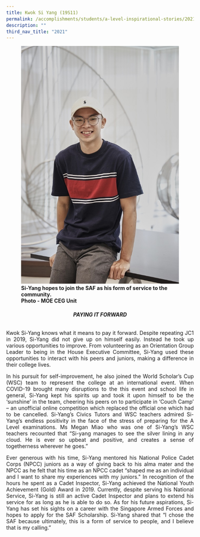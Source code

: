 ```yaml
---
title: Kwok Si Yang (19S11)
permalink: /accomplishments/students/a-level-inspirational-stories/2021/kwok-si-yang/
description: ""
third_nav_title: "2021"
---
```

<figure>
<img src="/images/Si-Yang.jpg">
<figcaption><strong>
Si-Yang hopes to join the SAF as his form of service to the community.
<br>Photo - MOE CEG Unit</strong></figcaption>
</figure>

<div align=justify>

<center><h6><strong>PAYING IT FORWARD</strong></h6></center>

<p>
Kwok Si-Yang knows what it means to pay it forward. Despite repeating JC1 in 2019, Si-Yang did not give up on himself easily. Instead he took up various opportunities to improve. From volunteering as an Orientation Group Leader to being in the House Executive Committee, Si-Yang used these opportunities to interact with his peers and juniors, making a difference in their college lives.</p>

<p>
In his pursuit for self-improvement, he also joined the World Scholar’s Cup (WSC) team to represent the college at an international event. When COVID-19 brought many disruptions to the this event and school life in general, Si-Yang kept his spirits up and took it upon himself to be the ‘sunshine’ in the team, cheering his peers on to participate in ‘Couch Camp’ – an unofficial online competition which replaced the official one which had to be cancelled. Si-Yang’s Civics Tutors and WSC teachers admired Si-Yang’s endless positivity in the face of the stress of preparing for the A Level examinations. Ms Megan Miao who was one of Si-Yang’s WSC teachers recounted that “Si-yang manages to see the silver lining in any cloud. He is ever so upbeat and positive, and creates a sense of togetherness wherever he goes.”</p>

<p>
Ever generous with his time, Si-Yang mentored his National Police Cadet Corps (NPCC) juniors as a way of giving back to his alma mater and the NPCC as he felt that his time as an NPCC cadet “shaped me as an individual and I want to share my experiences with my juniors." In recognition of the hours he spent as a Cadet Inspector, Si-Yang achieved the National Youth Achievement (Gold) Award in 2019. Currently, despite serving his National Service, Si-Yang is still an active Cadet Inspector and plans to extend his service for as long as he is able to do so. As for his future aspirations, Si-Yang has set his sights on a career with the Singapore Armed Forces and hopes to apply for the SAF Scholarship. Si-Yang shared that “I chose the SAF because ultimately, this is a form of service to people, and I believe that is my calling.”</p>